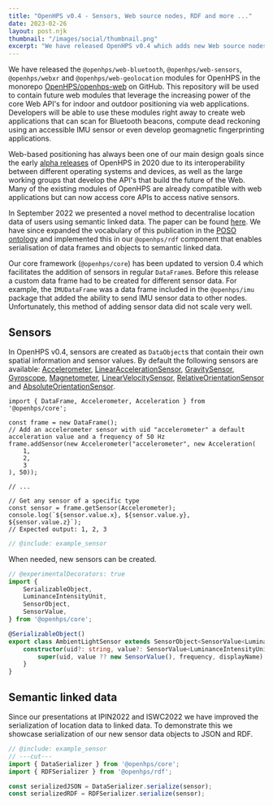 ```yaml
---
title: "OpenHPS v0.4 - Sensors, Web source nodes, RDF and more ..."
date: 2023-02-26
layout: post.njk
thumbnail: "/images/social/thumbnail.png"
excerpt: "We have released OpenHPS v0.4 which adds new Web source nodes, better use of sensors and improved mapping to semantic linked data."
---
```


We have released the `@openhps/web-bluetooth`, `@openhps/web-sensors`, `@openhps/webxr` and `@openhps/web-geolocation` modules for OpenHPS in the monorepo [OpenHPS/openhps-web](https://github.com/OpenHPS/openhps-web) on GitHub. This repository will be used to contain future web modules that leverage the increasing power of the core Web API's for indoor and outdoor positioning via web applications. Developers will be able to use these modules right away to create web applications that can scan for Bluetooth beacons, compute dead reckoning using an accessible IMU sensor or even develop geomagnetic fingerprinting applications.

Web-based positioning has always been one of our main design goals since the early [alpha releases](/publications/2020/techreport) of OpenHPS in 2020 due to its interoperability between different operating systems and devices, as well as the large working groups that develop the API's that build the future of the Web. Many of the existing modules of OpenHPS are already compatible with web applications but can now access core APIs to access native sensors.

In September 2022 we presented a novel method to decentralise location data of users using semantic linked data. The paper can be found [here](/publications/2022/ipin2022/). We have since expanded the vocabulary of this publication in the [POSO ontology](https://github.com/OpenHPS/POSO) and implemented this in our `@openhps/rdf` component that enables serialisation of data frames and objects to semantic linked data. 

Our core framework (`@openhps/core`) has been updated to version 0.4 which facilitates the addition of sensors in regular `DataFrame`s. Before this release a custom data frame had to be created for different sensor data. For example, the `IMUDataFrame` was a data frame included in the `@openhps/imu` package that added the ability to send IMU sensor data to other nodes. Unfortunately, this method of adding sensor data did not scale very well.

## Sensors
In OpenHPS v0.4, sensors are created as `DataObject`s that contain their own spatial information and sensor values. By default the following sensors are available: [Accelerometer](/docs/core/classes/accelerometer), [LinearAccelerationSensor](/docs/core/classes/linearaccelerationsensor), [GravitySensor](/docs/core/classes/gravitysensor), [Gyroscope](/docs/core/classes/gyroscope), [Magnetometer](/docs/core/classes/magnetomter), [LinearVelocitySensor](/docs/core/classes/linearvelocitysensor), [RelativeOrientationSensor](/docs/core/classes/relativeorientationsensor) and [AbsoluteOrientationSensor](/docs/core/classes/absoluteorientationsensor).

```twoslash include example_sensor
import { DataFrame, Accelerometer, Acceleration } from '@openhps/core';

const frame = new DataFrame();
// Add an accelerometer sensor with uid "accelerometer" a default acceleration value and a frequency of 50 Hz
frame.addSensor(new Accelerometer("accelerometer", new Acceleration(
    1, 
    2,
    3
), 50));

// ...

// Get any sensor of a specific type
const sensor = frame.getSensor(Accelerometer);
console.log(`${sensor.value.x}, ${sensor.value.y}, ${sensor.value.z}`); 
// Expected output: 1, 2, 3
```
```ts twoslash
// @include: example_sensor
```

When needed, new sensors can be created.

```ts twoslash
// @experimentalDecorators: true
import { 
    SerializableObject, 
    LuminanceIntensityUnit,
    SensorObject,
    SensorValue,
} from '@openhps/core';

@SerializableObject()
export class AmbientLightSensor extends SensorObject<SensorValue<LuminanceIntensityUnit>> {
    constructor(uid?: string, value?: SensorValue<LuminanceIntensityUnit>, frequency?: number, displayName?: string) {
        super(uid, value ?? new SensorValue(), frequency, displayName);
    }
}
```

## Semantic linked data
Since our presentations at IPIN2022 and ISWC2022 we have improved the serialization of location data to linked data. To demonstrate this we showcase serialization of our new sensor data objects to JSON and RDF.

```ts twoslash
// @include: example_sensor
// ---cut---
import { DataSerializer } from '@openhps/core';
import { RDFSerializer } from '@openhps/rdf';

const serializedJSON = DataSerializer.serialize(sensor);
const serializedRDF = RDFSerializer.serialize(sensor);
```
